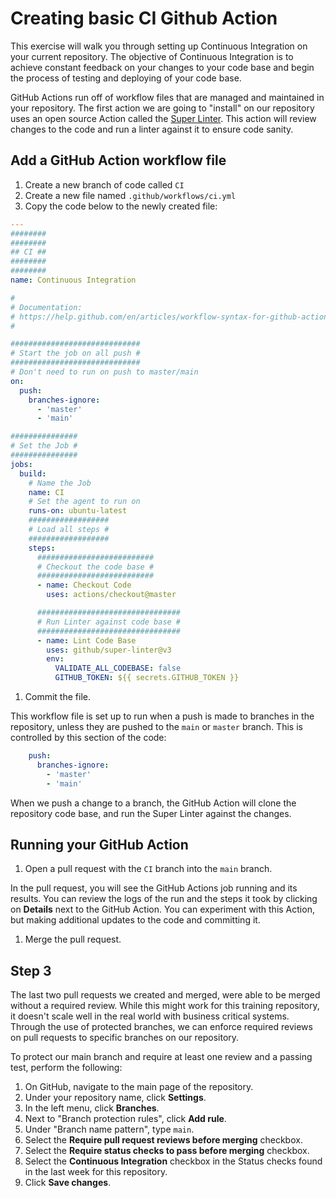 # Creating basic CI Github Action
This exercise will walk you through setting up Continuous Integration on your current repository.
The objective of Continuous Integration is to achieve constant feedback on your changes to your code base and begin the process of testing and deploying of your code base.

GitHub Actions run off of workflow files that are managed and maintained in your repository. The first action we are going to "install" on our repository uses an open source Action called the [Super Linter](https://github.com/github/super-linter). This action will review changes to the code and run a linter against it to ensure code sanity.

## Add a GitHub Action workflow file

1. Create a new branch of code called `CI`
1. Create a new file named `.github/workflows/ci.yml`
1. Copy the code below to the newly created file:

  ```yaml
  ---
  ########
  ########
  ## CI ##
  ########
  ########
  name: Continuous Integration

  #
  # Documentation:
  # https://help.github.com/en/articles/workflow-syntax-for-github-actions
  #

  #############################
  # Start the job on all push #
  #############################
  # Don't need to run on push to master/main
  on:
    push:
      branches-ignore:
        - 'master'
        - 'main'

  ###############
  # Set the Job #
  ###############
  jobs:
    build:
      # Name the Job
      name: CI
      # Set the agent to run on
      runs-on: ubuntu-latest
      ##################
      # Load all steps #
      ##################
      steps:
        ##########################
        # Checkout the code base #
        ##########################
        - name: Checkout Code
          uses: actions/checkout@master

        ################################
        # Run Linter against code base #
        ################################
        - name: Lint Code Base
          uses: github/super-linter@v3
          env:
            VALIDATE_ALL_CODEBASE: false
            GITHUB_TOKEN: ${{ secrets.GITHUB_TOKEN }}
  ```
1. Commit the file.

This workflow file is set up to run when a push is made to branches in the repository, unless they are pushed to the `main` or `master` branch. This is controlled by this section of the code:

```yaml
    push:
      branches-ignore:
        - 'master'
        - 'main'
```

When we push a change to a branch, the GitHub Action will clone the repository code base, and run the Super Linter against the changes.

## Running your GitHub Action

1. Open a pull request with the `CI` branch into the `main` branch.

  In the pull request, you will see the GitHub Actions job running and its results. You can review the logs of the run and the steps it took by clicking on **Details** next to the GitHub Action. You can experiment with this Action, but making additional updates to the code and committing it.

1. Merge the pull request.

## Step 3

The last two pull requests we created and merged, were able to be merged without a required review. While this might work for this training repository, it doesn't scale well in the real world with business critical systems. Through the use of protected branches, we can enforce required reviews on pull requests to specific branches on our repository.

To protect our main branch and require at least one review and a passing test, perform the following:

1. On GitHub, navigate to the main page of the repository.
1. Under your repository name, click **Settings**.
1. In the left menu, click **Branches**.
1. Next to "Branch protection rules", click **Add rule**.
1. Under "Branch name pattern", type `main`.
1. Select the **Require pull request reviews before merging** checkbox.
1. Select the **Require status checks to pass before merging** checkbox.
1. Select the **Continuous Integration** checkbox in the Status checks found in the last week for this repository.
1. Click **Save changes**.
